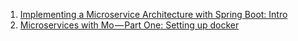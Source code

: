 1. [Implementing a Microservice Architecture with Spring Boot: Intro](https://medium.com/@marcus.eisele/implementing-a-microservice-architecture-with-spring-boot-intro-cdb6ad16806c)
1. [Microservices with Mo — Part One: Setting up docker](https://medium.com/@marcus.eisele/implementing-a-microservice-architecture-with-spring-boot-part-one-the-environment-cbc032473ab8)
